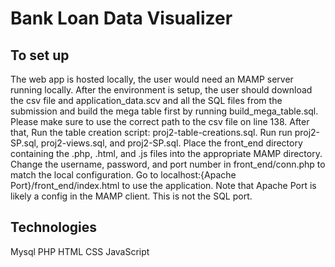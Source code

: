 # Bank Loan Data Visualizer

## To set up

The web app is hosted locally, the user would need an MAMP server running locally. 
After the environment is setup, the user should download the csv file and application_data.scv and all the SQL files from the submission and build the mega table first by running build_mega_table.sql. Please make sure to use the correct path to the csv file on line 138. After that, 
Run the table creation script: proj2-table-creations.sql.
Run run proj2-SP.sql, proj2-views.sql, and proj2-SP.sql. 
Place the front_end directory containing the .php, .html, and .js files into the appropriate MAMP directory. 
Change the username, password, and port number in front_end/conn.php to match the local configuration.
Go to localhost:{Apache Port}/front_end/index.html to use the application. Note that Apache Port is likely a config in the MAMP client. This is not the SQL port.

## Technologies
Mysql
PHP
HTML
CSS
JavaScript
